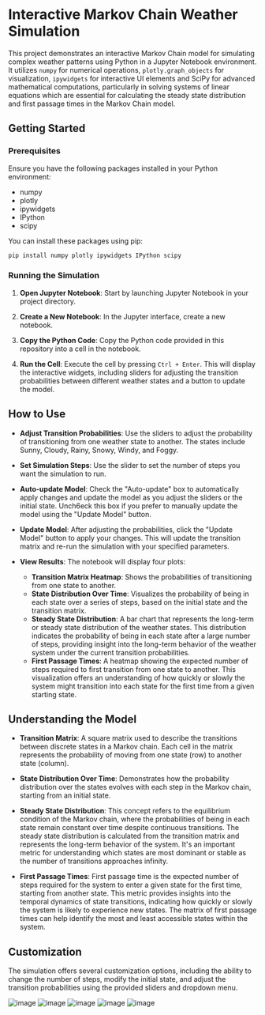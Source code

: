 # Interactive Markov Chain Weather Simulation

This project demonstrates an interactive Markov Chain model for simulating complex weather patterns using Python in a Jupyter Notebook environment. It utilizes `numpy` for numerical operations, `plotly.graph_objects` for visualization, `ipywidgets` for interactive UI elements and SciPy for advanced mathematical computations, particularly in solving systems of linear equations which are essential for calculating the steady state distribution and first passage times in the Markov Chain model.

## Getting Started

### Prerequisites

Ensure you have the following packages installed in your Python environment:

- numpy
- plotly
- ipywidgets
- IPython
- scipy

You can install these packages using pip:

```bash
pip install numpy plotly ipywidgets IPython scipy
```

### Running the Simulation

1. **Open Jupyter Notebook**: Start by launching Jupyter Notebook in your project directory.

2. **Create a New Notebook**: In the Jupyter interface, create a new notebook.

3. **Copy the Python Code**: Copy the Python code provided in this repository into a cell in the notebook.

4. **Run the Cell**: Execute the cell by pressing `Ctrl + Enter`. This will display the interactive widgets, including sliders for adjusting the transition probabilities between different weather states and a button to update the model.

## How to Use

- **Adjust Transition Probabilities**: Use the sliders to adjust the probability of transitioning from one weather state to another. The states include Sunny, Cloudy, Rainy, Snowy, Windy, and Foggy.

- **Set Simulation Steps**: Use the slider to set the number of steps you want the simulation to run.

- **Auto-update Model**: Check the "Auto-update" box to automatically apply changes and update the model as you adjust the sliders or the initial state. Unch6eck this box if you prefer to manually update the model using the "Update Model" button.

- **Update Model**: After adjusting the probabilities, click the "Update Model" button to apply your changes. This will update the transition matrix and re-run the simulation with your specified parameters.

- **View Results**: The notebook will display four plots:
  - **Transition Matrix Heatmap**: Shows the probabilities of transitioning from one state to another.
  - **State Distribution Over Time**: Visualizes the probability of being in each state over a series of steps, based on the initial state and the transition matrix.
  - **Steady State Distribution**: A bar chart that represents the long-term or steady state distribution of the weather states. This distribution indicates the probability of being in each state after a large number of steps, providing insight into the long-term behavior of the weather system under the current transition probabilities.
  - **First Passage Times**: A heatmap showing the expected number of steps required to first transition from one state to another. This visualization offers an understanding of how quickly or slowly the system might transition into each state for the first time from a given starting state.

## Understanding the Model

- **Transition Matrix**: A square matrix used to describe the transitions between discrete states in a Markov chain. Each cell in the matrix represents the probability of moving from one state (row) to another state (column).

- **State Distribution Over Time**: Demonstrates how the probability distribution over the states evolves with each step in the Markov chain, starting from an initial state.

- **Steady State Distribution**: This concept refers to the equilibrium condition of the Markov chain, where the probabilities of being in each state remain constant over time despite continuous transitions. The steady state distribution is calculated from the transition matrix and represents the long-term behavior of the system. It's an important metric for understanding which states are most dominant or stable as the number of transitions approaches infinity.

- **First Passage Times**: First passage time is the expected number of steps required for the system to enter a given state for the first time, starting from another state. This metric provides insights into the temporal dynamics of state transitions, indicating how quickly or slowly the system is likely to experience new states. The matrix of first passage times can help identify the most and least accessible states within the system.


## Customization

The simulation offers several customization options, including the ability to change the number of steps, modify the initial state, and adjust the transition probabilities using the provided sliders and dropdown menu.

![image](https://github.com/Flubbeh/WeatherTransitionMarkovModel/assets/26907138/7e9c7d35-07d6-4fb4-a6d0-c99cba07f2cc)
![image](https://github.com/Flubbeh/WeatherTransitionMarkovModel/assets/26907138/94b317ed-6b4e-4578-ab73-01a91822d70f)
![image](https://github.com/Flubbeh/WeatherTransitionMarkovModel/assets/26907138/6a8af43f-f04d-4cb4-b23e-3b6dacbdf62f)
![image](https://github.com/Flubbeh/WeatherTransitionMarkovModel/assets/26907138/f9d758a3-70d5-4104-a3a9-c80dcd99b3d2)
![image](https://github.com/Flubbeh/WeatherTransitionMarkovModel/assets/26907138/e1d2e514-1395-4d42-9482-22f84821ee9f)

